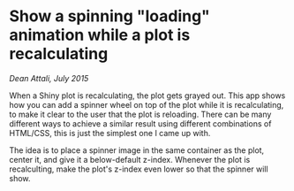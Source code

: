 # Show a spinning "loading" animation while a plot is recalculating

*Dean Attali, July 2015*

When a Shiny plot is recalculating, the plot gets grayed out. This app shows how you can add a spinner wheel on top of the plot while it is recalculating, to make it clear to the user that the plot is reloading. There can be many different ways to achieve a similar result using different combinations of HTML/CSS, this is just the simplest one I came up with.

The idea is to place a spinner image in the same container as the plot, center it, and give it a below-default z-index. Whenever the plot is recalculting, make the plot's z-index even lower so that the spinner will show.